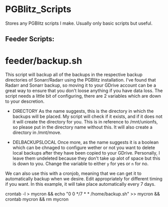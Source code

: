 # PGBlitz_Scripts
Stores any PGBlitz scripts I make. Usually only basic scripts but useful.

## Feeder Scripts:

# feeder/backup.sh

This script will backup all of the backups in the respective backup directories of Sonarr/Radarr using the PGBlitz installation. I've found that Radarr and Sonarr backup, so moving it to your GDrive account can be a great way to ensure that you don't loose anything if you have data loss.
The script needs a little bit of configuring, there are 2 variables which are down to your descretion.

- DIRECTORY 
As the name suggests, this is the directory in which the backups will be placed. My script will check if it exists, and if it does not it will create the directory for you. This is in reference to /mnt/unionfs, so please put in the directory name without this. It will also create a directory in /mnt/move.

- DELBACKUPSLOCAL
Once more, as the name suggests it is a boolean which can be chnaged to configure wether or not you want to delete local backups after they have been copied to your GDrive. Personally, I leave them undeleted because they don't take up alot of space but this is down to you. Change the variable to either `y` for yes or `n` for no.

We can also use this with a cronjob, meaning that we can get it to automatically backup when we desire. Edit appropriately for different timing if you want. In this example, it will take place automatically every 7 days.

crontab -l > mycron && echo "0 0 */7 * * /home/backup.sh" >> mycron && crontab mycron && rm mycron
